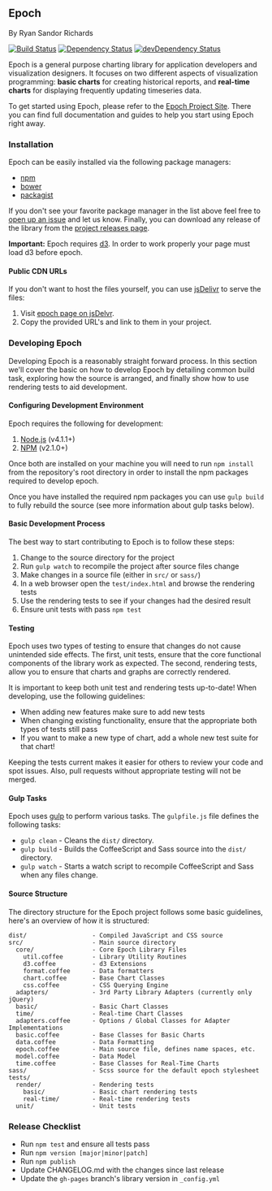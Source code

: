 ## Epoch
By Ryan Sandor Richards

[![Build Status](https://travis-ci.org/epochjs/epoch.svg?branch=master)](https://travis-ci.org/epochjs/epoch)
[![Dependency Status](https://david-dm.org/epochjs/epoch.svg)](https://david-dm.org/epochjs/epoch)
[![devDependency Status](https://david-dm.org/epochjs/epoch/dev-status.svg)](https://david-dm.org/epochjs/epoch#info=devDependencies)

Epoch is a general purpose charting library for application developers and visualization designers. It focuses on two different aspects of visualization programming: **basic charts** for creating historical reports, and **real-time charts** for displaying frequently updating timeseries data.

To get started using Epoch, please refer to the [Epoch Project Site](http://fastly.github.io/epoch). There you can find full documentation and guides to help you start using Epoch right away.

### Installation
Epoch can be easily installed via the following package managers:

* [npm](https://www.npmjs.com/package/epoch-charting)
* [bower](http://bower.io/search/?q=epoch)
* [packagist](https://packagist.org/packages/epochjs/epoch)

If you don't see your favorite package manager in the list above feel free to
[open up an issue](https://github.com/epochjs/epoch/issues/new) and let us know.
Finally, you can download any release of the library from the
[project releases page](https://github.com/epochjs/epoch/releases).

**Important:** Epoch requires [d3](https://github.com/mbostock/d3). In order to
work properly your page must load d3 before epoch.

#### Public CDN URLs
If you don't want to host the files yourself, you can use
[jsDelivr](http://http://www.jsdelivr.com/) to serve the files:

1. Visit [epoch page on jsDelvr](http://www.jsdelivr.com/projects/epoch).
2. Copy the provided URL's and link to them in your project.

### Developing Epoch

Developing Epoch is a reasonably straight forward process. In this section we'll
cover the basic on how to develop Epoch by detailing common build task, exploring
how the source is arranged, and finally show how to use rendering tests to aid
development.

#### Configuring Development Environment

Epoch requires the following for development:

1. [Node.js](https://nodejs.org/en/) (v4.1.1+)
2. [NPM](https://www.npmjs.com/) (v2.1.0+)

Once both are installed on your machine you will need to run `npm install` from
the repository's root directory in order to install the npm packages required
to develop epoch.

Once you have installed the required npm packages you can use `gulp build` to
fully rebuild the source (see more information about gulp tasks below).


#### Basic Development Process

The best way to start contributing to Epoch is to follow these steps:

1. Change to the source directory for the project
2. Run `gulp watch` to recompile the project after source files change
3. Make changes in a source file (either in `src/` or `sass/`)
4. In a web browser open the `test/index.html` and browse the rendering tests
5. Use the rendering tests to see if your changes had the desired result
6. Ensure unit tests with pass `npm test`

#### Testing

Epoch uses two types of testing to ensure that changes do not cause unintended
side effects. The first, unit tests, ensure that the core functional components
of the library work as expected. The second, rendering tests, allow you to
ensure that charts and graphs are correctly rendered.

It is important to keep both unit test and rendering tests up-to-date! When
developing, use the following guidelines:

* When adding new features make sure to add new tests
* When changing existing functionality, ensure that the appropriate both types
  of tests still pass
* If you want to make a new type of chart, add a whole new test suite for that
  chart!

Keeping the tests current makes it easier for others to review your code and
spot issues. Also, pull requests without appropriate testing will not be
merged.


#### Gulp Tasks

Epoch uses [gulp](https://github.com/gulpjs/gulp) to perform various tasks. The
`gulpfile.js` file defines the following tasks:

* `gulp clean` - Cleans the `dist/` directory.
* `gulp build` - Builds the CoffeeScript and Sass source into the `dist/`
  directory.
* `gulp watch` - Starts a watch script to recompile CoffeeScript and Sass when
  any files change.

#### Source Structure

The directory structure for the Epoch project follows some basic guidelines, here's an overview of how it is structured:

```
dist/                  - Compiled JavaScript and CSS source
src/                   - Main source directory
  core/                - Core Epoch Library Files
    util.coffee        - Library Utility Routines
    d3.coffee          - d3 Extensions
    format.coffee      - Data formatters
    chart.coffee       - Base Chart Classes
    css.coffee         - CSS Querying Engine
  adapters/            - 3rd Party Library Adapters (currently only jQuery)
  basic/               - Basic Chart Classes
  time/                - Real-time Chart Classes
  adapters.coffee      - Options / Global Classes for Adapter Implementations
  basic.coffee         - Base Classes for Basic Charts
  data.coffee          - Data Formatting
  epoch.coffee         - Main source file, defines name spaces, etc.
  model.coffee         - Data Model
  time.coffee          - Base Classes for Real-Time Charts
sass/                  - Scss source for the default epoch stylesheet
tests/
  render/              - Rendering tests
    basic/             - Basic chart rendering tests
    real-time/         - Real-time rendering tests
  unit/                - Unit tests
```

### Release Checklist

- Run `npm test` and ensure all tests pass
- Run `npm version [major|minor|patch]`
- Run `npm publish`
- Update CHANGELOG.md with the changes since last release
- Update the `gh-pages` branch's library version in `_config.yml`
